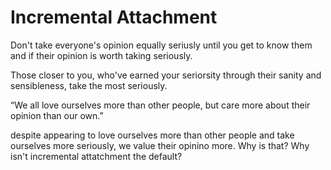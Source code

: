 # Incremental Attachment

Don't take everyone's opinion equally seriusly until you get to know them and if their opinion is worth taking seriously.

Those closer to you, who've earned your seriorsity through their sanity and sensibleness, take the most seriously.

“We all love ourselves more than other people, but care more about their opinion than our own.”

despite appearing to love ourselves more than other people and take ourselves more seriously, we value their opinino more. Why is that? Why isn't incremental attatchment the default?



